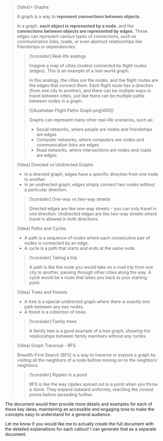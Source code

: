 > [!idea]+ Graphs
> 
> A graph is a way to **represent connections between objects**.
>
> In a graph, **each object is represented by a node**, and the **connections between objects are represented by edges**. These edges can represent various types of connections, such as communication links, roads, or even abstract relationships like friendships or dependencies.
>
> > [!consider] Real-life analogy
> >
> > Imagine a map of cities (nodes) connected by flight routes (edges). This is an example of a real-world graph.
> >
> > In this analogy, the cities are the nodes, and the flight routes are the edges that connect them. Each flight route has a direction (from one city to another), and there can be multiple ways to travel between cities, just like there can be multiple paths between nodes in a graph.
> > 
> > ![[Australian Flight Paths Graph.png|400]]
> >
> > Graphs can represent many other real-life scenarios, such as:
> > - Social networks, where people are nodes and friendships are edges
> > - Computer networks, where computers are nodes and communication links are edges
> > - Road networks, where intersections are nodes and roads are edges


> [!idea] Directed vs Undirected Graphs
> 
> - In a directed graph, edges have a specific direction from one node to another. 
> - In an undirected graph, edges simply connect two nodes without a particular direction.
>
> > [!consider] One-way vs two-way streets
> >  
> > Directed edges are like one-way streets - you can only travel in one direction. Undirected edges are like two-way streets where travel is allowed in both directions.

> [!idea] Paths and Cycles
> 
> - A path is a sequence of nodes where each consecutive pair of nodes is connected by an edge. 
> - A cycle is a path that starts and ends at the same node.
>
> > [!consider] Taking a trip
> > 
> > A path is like the route you would take on a road trip from one city to another, passing through other cities along the way. A cycle would be a route that takes you back to your starting point.

> [!idea] Trees and Forests
>
> - A tree is a special undirected graph where there is exactly one path between any two nodes. 
> - A forest is a collection of trees.
>  
>  > [!consider] Family trees
>  >
>  > A family tree is a good example of a tree graph, showing the relationships between family members without any cycles.

> [!idea] Graph Traversal - BFS
> 
> Breadth-First Search (BFS) is a way to traverse or explore a graph by visiting all the neighbors of a node before moving on to the neighbors' neighbors. 
>
> > [!consider] Ripples in a pond
> >
> > BFS is like the way ripples spread out in a pond when you throw a stone. They expand outward uniformly, reaching the closest points before spreading further.

The document would then provide more details and examples for each of these key ideas, maintaining an accessible and engaging tone to make the concepts easy to understand for a general audience.

Let me know if you would like me to actually create the full document with the detailed explanations for each callout! I can generate that as a separate document.